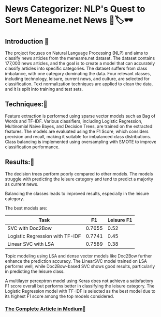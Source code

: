# News Categorizer: NLP's Quest to Sort Meneame.net News 📰🏷🕶

## Introduction 🧐
The project focuses on Natural Language Processing (NLP) and aims to classify news articles from the meneame.net dataset. The dataset contains 177,000 news articles, and the goal is to create a model that can accurately classify articles into specific categories. The dataset suffers from class imbalance, with one category dominating the data. Four relevant classes, including technology, leisure, current news, and culture, are selected for classification. Text normalization techniques are applied to clean the data, and it is split into training and test sets.

## Techniques:🔮
Feature extraction is performed using sparse vector models such as Bag of Words and TF-IDF. Various classifiers, including Logistic Regression, Multinomial Naive Bayes, and Decision Trees, are trained on the extracted features. The models are evaluated using the F1 Score, which considers precision and recall, making it suitable for imbalanced class distributions. Class balancing is implemented using oversampling with SMOTE to improve classification performance.

## Results:🎯
The decision trees perform poorly compared to other models. The models struggle with predicting the leisure category and tend to predict a majority as current news.

Balancing the classes leads to improved results, especially in the leisure category. 

The best models are:

| Task | F1 | Leisure F1 |
| --- | --- | --- |
| SVC with Doc2Bow | 0.7655 | 0.52 |
| Logistic Regression with TF-IDF | 0.7741 | 0.45 |
| Linear SVC with LSA | 0.7589 | 0.38 |


Topic modeling using LSA and dense vector models like Doc2Bow further enhance the prediction accuracy. The LinearSVC model trained on LSA performs well, while Doc2Bow-based SVC shows good results, particularly in predicting the leisure class. 

A multilayer perceptron model using Keras does not achieve a satisfactory F1 score overall but performs better in classifying the leisure category. The Logistic Regression model with TF-IDF is selected as the best model due to its highest F1 score among the top models considered.

### [The Complete Article in Medium](https://guillemmiralles1.medium.com/news-classification-unbalanced-classes-nlp-e865ac33eb85)📜
